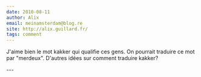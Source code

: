 ```yaml
---
date: 2010-08-11
author: Alix
email: meinamsterdam@blog.re
site: http://alix.guillard.fr/
tags: comment
---
```


<p>J'aime bien le mot kakker qui qualifie ces gens. On pourrait traduire ce mot par &quot;merdeux&quot;. D'autres idées sur comment traduire kakker?</p>
---